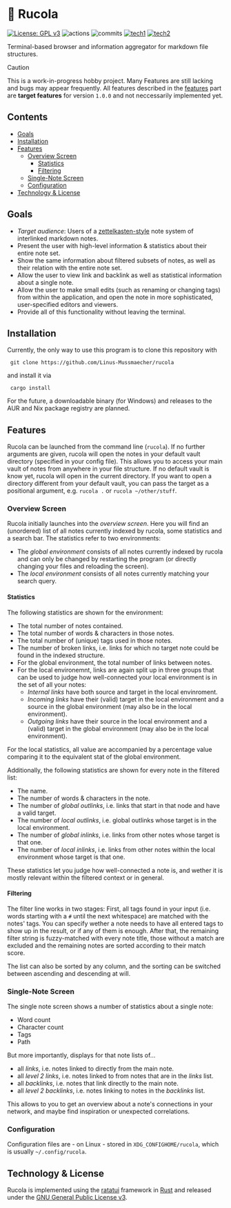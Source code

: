 # 🌱 Rucola

[![License: GPL v3](https://img.shields.io/badge/License-GPLv3-blue.svg?style=flat-square)](https://www.gnu.org/licenses/gpl-3.0)
![actions](https://img.shields.io/github/actions/workflow/status/Linus-Mussmaecher/rucola/continuous-testing.yml?label=tests&style=flat-square)
![commits](https://img.shields.io/github/commit-activity/m/Linus-Mussmaecher/rucola?style=flat-square)
[![tech1](https://img.shields.io/badge/-Rust-f74c00?logo=rust&style=flat-square)](https://www.rust-lang.org/)
[![tech2](https://img.shields.io/badge/-Ratatui-2563eb?logo=gnome-terminal&style=flat-square)](https://ratatui.rs)

Terminal-based browser and information aggregator for markdown file structures.

> [!CAUTION]
> This is a work-in-progress hobby project.
> Many Features are still lacking and bugs may appear frequently.
> All features described in the [features](#features) part are **target features** for version `1.0.0` and not neccessarily implemented yet.

## Contents
 - [Goals](#Goals)
 - [Installation](#installation)
 - [Features](#features)
    - [Overview Screen](#overview-screen)
       - [Statistics](#statistics)
       - [Filtering](#filtering)
    - [Single-Note Screen](#single-note-screen)
    - [Configuration](#configuration)
 - [Technology & License](#technology-license)

## Goals
 - *Target audience*: Users of a [zettelkasten-style](https://en.wikipedia.org/wiki/Zettelkasten) note system of interlinked markdown notes.
 - Present the user with high-level information & statistics about their entire note set.
 - Show the same information about filtered subsets of notes, as well as their relation with the entire note set.
 - Allow the user to view link and backlink as well as statistical information about a single note.
 - Allow the user to make small edits (such as renaming or changing tags) from within the application, and open the note in more sophisticated, user-specified editors and viewers.
 - Provide all of this functionality without leaving the terminal.

## Installation
Currently, the only way to use this program is to clone this repository with
```
 git clone https://github.com/Linus-Mussmaecher/rucola
```
and install it via
```
 cargo install
```

For the future, a downloadable binary (for Windows) and releases to the AUR and Nix package registry are planned.

## Features

Rucola can be launched from the command line (`rucola`).
If no further arguments are given, rucola will open the notes in your default vault directory (specified in your config file).
This allows you to access your main vault of notes from anywhere in your file structure.
If no default vault is know yet, rucola will open in the current directory.
If you want to open a directory different from your default vault, you can pass the target as a positional argument, e.g. `rucola .` or `rucola ~/other/stuff`.

### Overview Screen

Rucola initially launches into the *overview screen*.
Here you will find an (unordered) list of all notes currently indexed by rucola, some statistics and a search bar.
The statistics refer to two environments:
 - The *global environment* consists of all notes currently indexed by rucola and can only be changed by restarting the program (or directly changing your files and reloading the screen).
 - The *local environment* consists of all notes currently matching your search query.

#### Statistics

The following statistics are shown for the environment:
 - The total number of notes contained.
 - The total number of words & characters in those notes.
 - The total number of (unique) tags used in those notes.
 - The number of broken links, i.e. links for which no target note could be found in the indexed structure.
 - For the global environment, the total number of links between notes.
 - For the local environemnt, links are again split up in three groups that can be used to judge how well-connected your local environment is in the set of all your notes:
    - *Internal links* have both source and target in the local envinroment.
    - *Incoming links* have their (valid) target in the local environment and a source in the global environment (may also be in the local environment).
    - *Outgoing links* have their source in the local environment and a (valid) target in the global environment (may also be in the local environment).
  
For the local statistics, all value are accompanied by a percentage value comparing it to the equivalent stat of the global environment.

Additionally, the following statistics are shown for every note in the filtered list:
 - The name.
 - The number of words & characters in the note.
 - The number of *global outlinks*, i.e. links that start in that node and have a valid target.
 - The number of *local outlinks*, i.e. global outlinks whose target is in the local environment.
 - The number of *global inlinks*, i.e. links from other notes whose target is that one.
 - The number of *local inlinks*, i.e. links from other notes within the local environment whose target is that one.
   
These statistics let you judge how well-connected a note is, and wether it is mostly relevant within the filtered context or in general.

#### Filtering
The filter line works in two stages: First, all tags found in your input (i.e. words starting with a `#` until the next whitespace) are matched with the notes' tags.
You can specify wether a note needs to have all entered tags to show up in the result, or if any of them is enough.
After that, the remaining filter string is fuzzy-matched with every note title, those without a match are excluded and the remaining notes are sorted according to their match score.

The list can also be sorted by any column, and the sorting can be switched between ascending and descending at will.

### Single-Note Screen
The single note screen shows a number of statistics about a single note:
 - Word count
 - Character count
 - Tags
 - Path

But more importantly, displays for that note lists of...
 - all *links*, i.e. notes linked to directly from the main note.
 - all *level 2 links*, i.e. notes linked to from notes that are in the *links* list.
 - all *backlinks*, i.e. notes that link directly to the main note.
 - all *level 2 backlinks*, i.e. notes linking to notes in the *backlinks* list.

This allows to you to get an overview about a note's connections in your network, and maybe find inspiration or unexpected correlations.

### Configuration
Configuration files are - on Linux - stored in `XDG_CONFIGHOME/rucola`, which is usually `~/.config/rucola`.

## Technology & License
Rucola is implemented using the [ratatui](https://ratatui.rs) framework in [Rust](https://www.rust-lang.org/) and released under the [GNU General Public License v3](https://www.gnu.org/licenses/gpl-3.0).
